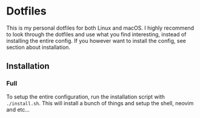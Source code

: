 # Dotfiles

This is my personal dotfiles for both Linux and macOS. I highly recommend to look through the dotfiles and use what you find interesting, instead of installing the entire config. If you however want to install the config, see section about installation.

## Installation

### Full

To setup the entire configuration, run the installation script with `./install.sh`. This will install a bunch of things and setup the shell, neovim and etc...
